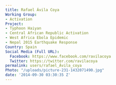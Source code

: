 ```yaml
---
title: Rafael Ávila Coya
Working Group:
- Activation
Project:
- Typhoon Haiyan
- Central African Republic Activation
- West Africa Ebola Epidemic
- Nepal 2015 Earthquake Response
Country: Spain
Social Media (Full URL):
  Facebook: https://www.facebook.com/ravilacoya
  Twitter: https://twitter.com/ravilacoya
permalink: users/rafael_Ávila_coya
Photo: "/uploads/picture-231-1432071490.jpg"
date: '2014-09-30 03:30:35 Z'
---
```


